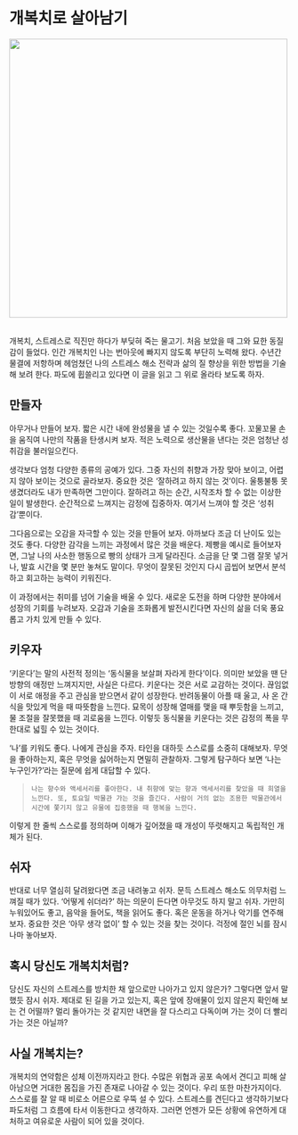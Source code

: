 # 개복치로 살아남기

<img width=500px src="https://github.com/LM-channel-team-project/WantoDo/assets/80464961/615b836a-784a-40d5-bedc-c453c5a1875d" />

<br />
<br />

개복치, 스트레스로 직진만 하다가 부딪혀 죽는 물고기.
처음 보았을 때 그와 묘한 동질감이 들었다.
인간 개복치인 나는 번아웃에 빠지지 않도록 부단히 노력해 왔다.
수년간 물결에 저항하며 헤엄쳤던 나의 스트레스 해소 전략과 삶의 질 향상을 위한 방법을 기술해 보려 한다.
파도에 휩쓸리고 있다면 이 글을 읽고 그 위로 올라타 보도록 하자.

## 만들자

아무거나 만들어 보자.
짧은 시간 내에 완성물을 낼 수 있는 것일수록 좋다.
꼬물꼬물 손을 움직여 나만의 작품을 탄생시켜 보자.
적은 노력으로 생산물을 낸다는 것은 엄청난 성취감을 불러일으킨다.

생각보다 엄청 다양한 종류의 공예가 있다.
그중 자신의 취향과 가장 맞아 보이고, 어렵지 않아 보이는 것으로 골라보자.
중요한 것은 ‘잘하려고 하지 않는 것’이다.
울퉁불퉁 못생겼더라도 내가 만족하면 그만이다.
잘하려고 하는 순간, 시작조차 할 수 없는 이상한 일이 발생한다.
순간적으로 느껴지는 감정에 집중하자. 여기서 느껴야 할 것은 ‘성취감’뿐이다.

그다음으로는 오감을 자극할 수 있는 것을 만들어 보자.
아까보다 조금 더 난이도 있는 것도 좋다.
다양한 감각을 느끼는 과정에서 많은 것을 배운다.
제빵을 예시로 들어보자면, 그날 나의 사소한 행동으로 빵의 상태가 크게 달라진다.
소금을 단 몇 그램 잘못 넣거나, 발효 시간을 몇 분만 놓쳐도 말이다.
무엇이 잘못된 것인지 다시 곱씹어 보면서 분석하고 회고하는 능력이 키워진다.

이 과정에서는 취미를 넘어 기술을 배울 수 있다.
새로운 도전을 하며 다양한 분야에서 성장의 기회를 누려보자.
오감과 기술을 조화롭게 발전시킨다면 자신의 삶을 더욱 풍요롭고 가치 있게 만들 수 있다.

## 키우자

‘키운다’는 말의 사전적 정의는 ‘동식물을 보살펴 자라게 한다’이다.
의미만 보았을 땐 단방향의 애정만 느껴지지만, 사실은 다르다.
키운다는 것은 서로 교감하는 것이다.
끊임없이 서로 애정을 주고 관심을 받으면서 같이 성장한다.
반려동물이 아플 때 울고, 사 온 간식을 맛있게 먹을 때 따뜻함을 느낀다.
묘목이 성장해 열매를 맺을 때 뿌듯함을 느끼고, 물 조절을 잘못했을 때 괴로움을 느낀다.
이렇듯 동식물을 키운다는 것은 감정의 폭을 무한대로 넓힐 수 있는 것이다.

‘나’를 키워도 좋다. 나에게 관심을 주자. 타인을 대하듯 스스로를 소중히 대해보자.
무엇을 좋아하는지, 혹은 무엇을 싫어하는지 면밀히 관찰하자.
그렇게 탐구하다 보면 ‘나는 누구인가?’라는 질문에 쉽게 대답할 수 있다.

> `나는 향수와 액세서리를 좋아한다. 내 취향에 맞는 향과 액세서리를 찾았을 때 희열을 느낀다. 또, 토요일 박물관 가는 것을 즐긴다. 사람이 거의 없는 조용한 박물관에서 시간에 쫓기지 않고 유물에 집중했을 때 행복을 느낀다.`

이렇게 한 줄씩 스스로를 정의하며 이해가 깊어졌을 때 개성이 뚜렷해지고 독립적인 개체가 된다.

## 쉬자

반대로 너무 열심히 달려왔다면 조금 내려놓고 쉬자.
문득 스트레스 해소도 의무처럼 느껴질 때가 있다.
‘어떻게 쉬더라?’ 하는 의문이 든다면 아무것도 하지 말고 쉬자.
가만히 누워있어도 좋고, 음악을 들어도, 책을 읽어도 좋다.
혹은 운동을 하거나 악기를 연주해 보자.
중요한 것은 ‘아무 생각 없이’ 할 수 있는 것을 찾는 것이다.
걱정에 절인 뇌를 잠시나마 놓아보자.

## 혹시 당신도 개복치처럼?

당신도 자신의 스트레스를 방치한 채 앞으로만 나아가고 있지 않은가?
그렇다면 앞서 말했듯 잠시 쉬자. 제대로 된 길을 가고 있는지, 혹은 앞에 장애물이 있지 않은지 확인해 보는 건 어떨까?
멀리 돌아가는 것 같지만 내면을 잘 다스리고 다독이며 가는 것이 더 빨리 가는 것은 아닐까?

## 사실 개복치는?

개복치의 연약함은 성체 이전까지라고 한다.
수많은 위협과 공포 속에서 견디고 피해 살아남으면 거대한 몸집을 가진 존재로 나아갈 수 있는 것이다.
우리 또한 마찬가지이다.
스스로를 잘 알 때 비로소 어른으로 우뚝 설 수 있다.
스트레스를 견딘다고 생각하기보다 파도처럼 그 흐름에 타서 이동한다고 생각하자.
그러면 언젠가 모든 상황에 유연하게 대처하고 여유로운 사람이 되어 있을 것이다.
